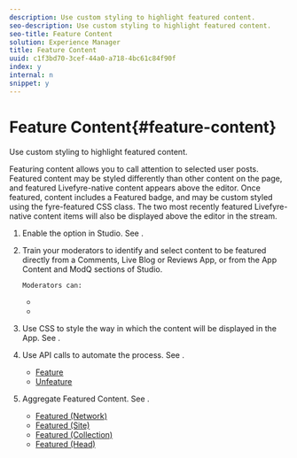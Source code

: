 ```yaml
---
description: Use custom styling to highlight featured content.
seo-description: Use custom styling to highlight featured content.
seo-title: Feature Content
solution: Experience Manager
title: Feature Content
uuid: c1f3bd70-3cef-44a0-a718-4bc61c84f90f
index: y
internal: n
snippet: y
---
```


# Feature Content{#feature-content}

Use custom styling to highlight featured content.

Featuring content allows you to call attention to selected user posts. Featured content may be styled differently than other content on the page, and featured Livefyre-native content appears above the editor. Once featured, content includes a Featured badge, and may be custom styled using the fyre-featured CSS class. The two most recently featured Livefyre-native content items will also be displayed above the editor in the stream.

1. Enable the option in Studio. See [](t-enable-featuring-content-in-studio.md#t_enable_featuring_content_in_studio).
1. Train your moderators to identify and select content to be featured directly from a Comments, Live Blog or Reviews App, or from the App Content and ModQ sections of Studio.

       Moderators can:

    * [](t-select-content-to-feature-from-studio.md#select_content_to_feature_from_studio)
    * [](t-select-content-to-feature.md#t_select_content_to_feature)

1. Use CSS to style the way in which the content will be displayed in the App. See [](c-use-css-to-style-featured-content.md#c_use_css_to_style_featured_content).
1. Use API calls to automate the process. See [](c-feature-apis.md#c_feature_apis).

    * [Feature](#c_feature_apis/section_jpw_nqw_xz) 
    * [Unfeature](#c_feature_apis/section_knh_mqw_xz)

1. Aggregate Featured Content. See [](c-aggregated-featured-content-using-the-featured-apis.md#c_aggregated_featured_content_using_the_featured_apis).

    * [Featured (Network)](#c_aggregated_featured_content_using_the_featured_apis/section_cgm_1nw_xz) 
    * [Featured (Site)](#c_aggregated_featured_content_using_the_featured_apis/section_lq5_ymw_xz) 
    * [Featured (Collection)](#c_aggregated_featured_content_using_the_featured_apis/section_kgc_xmw_xz) 
    * [Featured (Head)](#c_aggregated_featured_content_using_the_featured_apis/section_n4b_lmw_xz)

